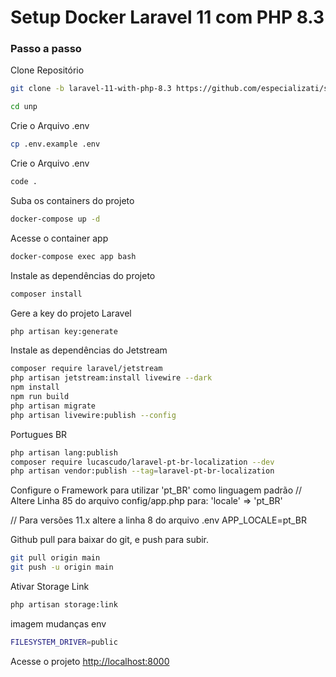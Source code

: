 
# Setup Docker Laravel 11 com PHP 8.3


### Passo a passo
Clone Repositório
```sh
git clone -b laravel-11-with-php-8.3 https://github.com/especializati/setup-docker-laravel.git unp
```
```sh
cd unp
```

Crie o Arquivo .env
```sh
cp .env.example .env
```

Crie o Arquivo .env
```sh
code .
```

Suba os containers do projeto
```sh
docker-compose up -d
```

Acesse o container app
```sh
docker-compose exec app bash
```


Instale as dependências do projeto
```sh
composer install
```
Gere a key do projeto Laravel
```sh
php artisan key:generate
```

Instale as dependências do Jetstream
```sh
composer require laravel/jetstream
php artisan jetstream:install livewire --dark
npm install
npm run build
php artisan migrate
php artisan livewire:publish --config
```

Portugues BR
```sh
php artisan lang:publish
composer require lucascudo/laravel-pt-br-localization --dev
php artisan vendor:publish --tag=laravel-pt-br-localization
```
Configure o Framework para utilizar 'pt_BR' como linguagem padrão
// Altere Linha 85 do arquivo config/app.php para:
'locale' => 'pt_BR'

// Para versões 11.x altere a linha 8 do arquivo .env
APP_LOCALE=pt_BR

Github pull para baixar do git, e push para subir.
```sh
git pull origin main
git push -u origin main

```
Ativar Storage Link

```sh
php artisan storage:link
```
imagem mudanças env
```sh
FILESYSTEM_DRIVER=public
```

Acesse o projeto
[http://localhost:8000](http://localhost:8000)
